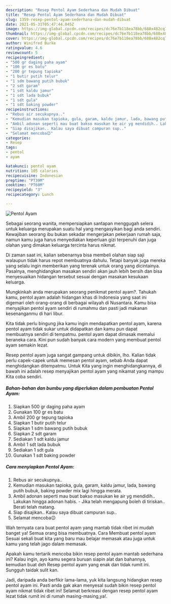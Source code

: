 ```yaml
---
description: "Resep Pentol Ayam Sederhana dan Mudah Dibuat"
title: "Resep Pentol Ayam Sederhana dan Mudah Dibuat"
slug: 1359-resep-pentol-ayam-sederhana-dan-mudah-dibuat
date: 2021-05-31T05:47:44.045Z
image: https://img-global.cpcdn.com/recipes/dc76e7b118ea78bb/680x482cq70/pentol-ayam-foto-resep-utama.jpg
thumbnail: https://img-global.cpcdn.com/recipes/dc76e7b118ea78bb/680x482cq70/pentol-ayam-foto-resep-utama.jpg
cover: https://img-global.cpcdn.com/recipes/dc76e7b118ea78bb/680x482cq70/pentol-ayam-foto-resep-utama.jpg
author: Winifred Burke
ratingvalue: 4.6
reviewcount: 5
recipeingredient:
- "500 gr daging paha ayam"
- "100 gr es batu"
- "200 gr tepung tapioka"
- "1 butir putih telur"
- "1 sdm bawang putih bubuk"
- "2 sdt garam"
- "1 sdt kaldu jamur"
- "1 sdt lada bubuk"
- "1 sdt gula"
- "1 sdt baking powder"
recipeinstructions:
- "Rebus air secukupnya.."
- "Kemudian masukan tapioka, gula, garam, kaldu jamur, lada, bawang putih bubuk, baking powder mix lagi hingga merata."
- "Ambil adonan seperti mau buat bakso masukan ke air yg mendidih.. Lakukan hingga adonan habis.  Jika telah mengapung boleh di tiriskan.. Berati telah matang."
- "Siap disajikan.. Kalau saya dibuat campuran sup.."
- "Selamat mencoba😉"
categories:
- Resep
tags:
- pentol
- ayam

katakunci: pentol ayam 
nutrition: 105 calories
recipecuisine: Indonesian
preptime: "PT39M"
cooktime: "PT60M"
recipeyield: "3"
recipecategory: Lunch

---
```



![Pentol Ayam](https://img-global.cpcdn.com/recipes/dc76e7b118ea78bb/680x482cq70/pentol-ayam-foto-resep-utama.jpg)

Sebagai seorang wanita, mempersiapkan santapan menggugah selera untuk keluarga merupakan suatu hal yang mengasyikan bagi anda sendiri. Kewajiban seorang ibu bukan sekadar mengerjakan pekerjaan rumah saja, namun kamu juga harus menyediakan keperluan gizi terpenuhi dan juga olahan yang dimakan keluarga tercinta harus nikmat.

Di zaman  saat ini, kalian sebenarnya bisa membeli olahan siap saji walaupun tidak harus repot membuatnya dahulu. Tetapi banyak juga mereka yang selalu ingin memberikan yang terenak untuk orang yang dicintainya. Pasalnya, menghidangkan masakan sendiri akan jauh lebih bersih dan bisa menyesuaikan hidangan tersebut sesuai dengan masakan kesukaan keluarga. 



Mungkinkah anda merupakan seorang penikmat pentol ayam?. Tahukah kamu, pentol ayam adalah hidangan khas di Indonesia yang saat ini digemari oleh orang-orang di berbagai wilayah di Nusantara. Kamu bisa menyajikan pentol ayam sendiri di rumahmu dan pasti jadi makanan kesenanganmu di hari libur.

Kita tidak perlu bingung jika kamu ingin mendapatkan pentol ayam, karena pentol ayam tidak sukar untuk didapatkan dan kamu pun dapat membuatnya sendiri di tempatmu. pentol ayam dapat dimasak memalui beraneka cara. Kini pun sudah banyak cara modern yang membuat pentol ayam semakin lezat.

Resep pentol ayam juga sangat gampang untuk dibikin, lho. Kalian tidak perlu capek-capek untuk memesan pentol ayam, sebab Anda dapat menghidangkan ditempatmu. Untuk Kita yang ingin menghidangkannya, di bawah ini adalah resep menyajikan pentol ayam yang nikamat yang mampu Kita coba sendiri.

<!--inarticleads1-->

##### Bahan-bahan dan bumbu yang diperlukan dalam pembuatan Pentol Ayam:

1. Siapkan 500 gr daging paha ayam
1. Gunakan 100 gr es batu
1. Ambil 200 gr tepung tapioka
1. Siapkan 1 butir putih telur
1. Siapkan 1 sdm bawang putih bubuk
1. Siapkan 2 sdt garam
1. Sediakan 1 sdt kaldu jamur
1. Ambil 1 sdt lada bubuk
1. Sediakan 1 sdt gula
1. Gunakan 1 sdt baking powder




<!--inarticleads2-->

##### Cara menyiapkan Pentol Ayam:

1. Rebus air secukupnya..
1. Kemudian masukan tapioka, gula, garam, kaldu jamur, lada, bawang putih bubuk, baking powder mix lagi hingga merata.
1. Ambil adonan seperti mau buat bakso masukan ke air yg mendidih.. Lakukan hingga adonan habis.  - Jika telah mengapung boleh di tiriskan.. Berati telah matang.
1. Siap disajikan.. Kalau saya dibuat campuran sup..
1. Selamat mencoba😉




Wah ternyata cara buat pentol ayam yang mantab tidak ribet ini mudah banget ya! Semua orang bisa membuatnya. Cara Membuat pentol ayam Sesuai sekali buat kita yang baru mau belajar memasak atau juga untuk kamu yang telah jago dalam memasak.

Apakah kamu tertarik mencoba bikin resep pentol ayam mantab sederhana ini? Kalau ingin, ayo kamu segera buruan siapin alat dan bahannya, kemudian buat deh Resep pentol ayam yang enak dan tidak rumit ini. Sungguh taidak sulit kan. 

Jadi, daripada anda berfikir lama-lama, yuk kita langsung hidangkan resep pentol ayam ini. Pasti anda gak akan menyesal sudah bikin resep pentol ayam nikmat tidak ribet ini! Selamat berkreasi dengan resep pentol ayam lezat tidak rumit ini di rumah masing-masing,ya!.

